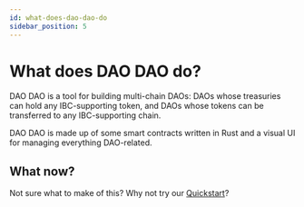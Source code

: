 ```yaml
---
id: what-does-dao-dao-do
sidebar_position: 5
---
```


# What does DAO DAO do?

DAO DAO is a tool for building multi-chain DAOs: DAOs whose treasuries can hold
any IBC-supporting token, and DAOs whose tokens can be transferred to any
IBC-supporting chain.

DAO DAO is made up of some smart contracts written in Rust and a visual UI for managing everything DAO-related.

## What now?

Not sure what to make of this? Why not try our [Quickstart](/quickstart/create-a-dao.md)?
